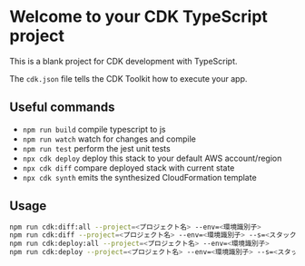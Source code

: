 # Welcome to your CDK TypeScript project

This is a blank project for CDK development with TypeScript.

The `cdk.json` file tells the CDK Toolkit how to execute your app.

## Useful commands

* `npm run build`   compile typescript to js
* `npm run watch`   watch for changes and compile
* `npm run test`    perform the jest unit tests
* `npx cdk deploy`  deploy this stack to your default AWS account/region
* `npx cdk diff`    compare deployed stack with current state
* `npx cdk synth`   emits the synthesized CloudFormation template

## Usage

```sh
npm run cdk:diff:all --project=<プロジェクト名> --env=<環境識別子>
npm run cdk:diff --project=<プロジェクト名> --env=<環境識別子> --s=<スタック名>
npm run cdk:deploy:all --project=<プロジェクト名> --env=<環境識別子>
npm run cdk:deploy --project=<プロジェクト名> --env=<環境識別子> --s=<スタック名>
```
